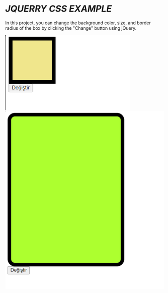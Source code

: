 <h1><i>JQUERRY CSS EXAMPLE</i></h1>
<p>In this project, you can change the background color, size, and border radius of the box by clicking the "Change" button using jQuery.</p>
<img src="SS1.png">
<img src="SS2.png">
